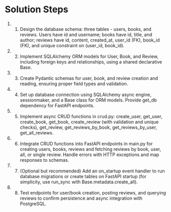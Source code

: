 # Solution Steps

1. 1. Design the database schema: three tables - users, books, and reviews. Users have id and username; books have id, title, and author; reviews have id, content, created_at, user_id (FK), book_id (FK), and unique constraint on (user_id, book_id).

2. 2. Implement SQLAlchemy ORM models for User, Book, and Review, including foreign keys and relationships, using a shared declarative Base.

3. 3. Create Pydantic schemas for user, book, and review creation and reading, ensuring proper field types and validation.

4. 4. Set up database connection using SQLAlchemy async engine, sessionmaker, and a Base class for ORM models. Provide get_db dependency for FastAPI endpoints.

5. 5. Implement async CRUD functions in crud.py: create_user, get_user, create_book, get_book, create_review (with validation and unique checks), get_review, get_reviews_by_book, get_reviews_by_user, get_all_reviews.

6. 6. Integrate CRUD functions into FastAPI endpoints in main.py for creating users, books, reviews and fetching reviews by book, user, all, or single review. Handle errors with HTTP exceptions and map responses to schemas.

7. 7. (Optional but recommended) Add an on_startup event handler to run database migrations or create tables on FastAPI startup (for simplicity, use run_sync with Base.metadata.create_all).

8. 8. Test endpoints for user/book creation, posting reviews, and querying reviews to confirm persistence and async integration with PostgreSQL.

